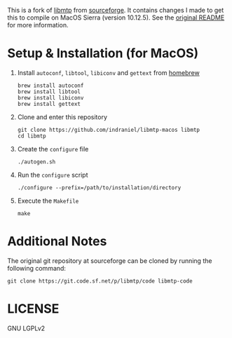 This is a fork of [libmtp][0] from [sourceforge][1].  It contains changes I made to get this to compile on MacOS Sierra (version 10.12.5). See the [original README][2] for more information.

# Setup &amp; Installation (for MacOS)

1.  Install `autoconf`, `libtool`, `libiconv` and `gettext` from [homebrew][3]
     
        brew install autoconf
        brew install libtool
        brew install libiconv
        brew install gettext

2.  Clone and enter this repository
    
        git clone https://github.com/indraniel/libmtp-macos libmtp
        cd libmtp

3.  Create the `configure` file
     
        ./autogen.sh

4.  Run the `configure` script
    
        ./configure --prefix=/path/to/installation/directory

5.  Execute the `Makefile`
    
        make

# Additional Notes

The original git repository at sourceforge can be cloned by running the following command:

    git clone https://git.code.sf.net/p/libmtp/code libmtp-code

# LICENSE

GNU LGPLv2

[0]: http://libmtp.sourceforge.net/
[1]: https://sourceforge.net/
[2]: https://github.com/indraniel/libmtp-macos/blob/master/README.original.txt
[3]: https://brew.sh/
